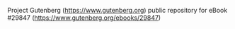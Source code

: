 Project Gutenberg (https://www.gutenberg.org) public repository for eBook #29847 (https://www.gutenberg.org/ebooks/29847)
